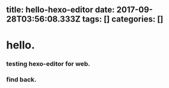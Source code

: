 title: hello-hexo-editor
date: 2017-09-28T03:56:08.333Z
tags: []
categories: []
---
# hello.
### testing hexo-editor for web.
### find back.